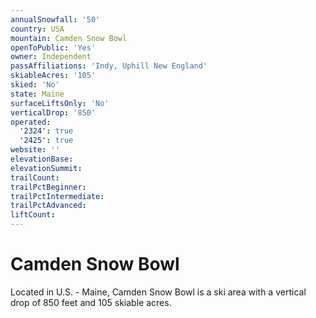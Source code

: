 ```yaml
---
annualSnowfall: '50'
country: USA
mountain: Camden Snow Bowl
openToPublic: 'Yes'
owner: Independent
passAffiliations: 'Indy, Uphill New England'
skiableAcres: '105'
skied: 'No'
state: Maine
surfaceLiftsOnly: 'No'
verticalDrop: '850'
operated:
  '2324': true
  '2425': true
website: ''
elevationBase:
elevationSummit:
trailCount:
trailPctBeginner:
trailPctIntermediate:
trailPctAdvanced:
liftCount:
---
```



# Camden Snow Bowl

Located in U.S. - Maine, Camden Snow Bowl is a ski area with a vertical drop of 850 feet and 105 skiable acres.
